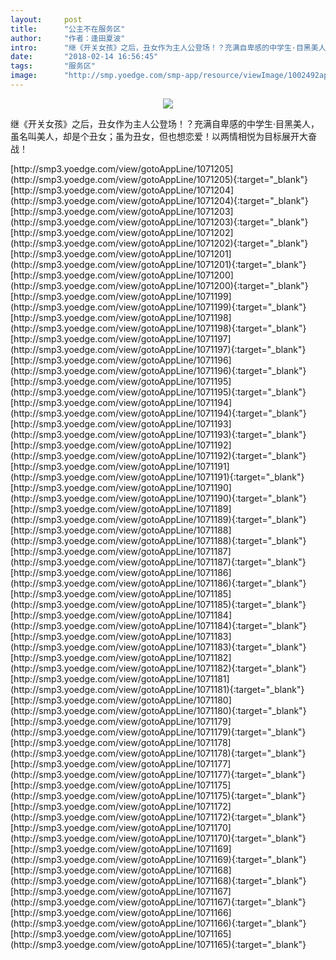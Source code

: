 ```yaml
---
layout:     post
title:      "公主不在服务区"
author:     "作者：逢田夏波"
intro:      "继《开关女孩》之后，丑女作为主人公登场！？充满自卑感的中学生·目黑美人，虽名叫美人，却是个丑女；虽为丑女，但也想恋爱！以两情相悦为目标展开大奋战！"
date:       "2018-02-14 16:56:45"
tags:       "服务区"
image:      "http://smp.yoedge.com/smp-app/resource/viewImage/1002492appline.png"
---
```

<div style="text-align: center">
<p><img src="http://smp.yoedge.com/smp-app/resource/viewImage/1002492appline.png"/></p>
</div>
<p class="post-meta">
<span>继《开关女孩》之后，丑女作为主人公登场！？充满自卑感的中学生·目黑美人，虽名叫美人，却是个丑女；虽为丑女，但也想恋爱！以两情相悦为目标展开大奋战！</span>
</p>
[http://smp3.yoedge.com/view/gotoAppLine/1071205](http://smp3.yoedge.com/view/gotoAppLine/1071205){:target="_blank"}
[http://smp3.yoedge.com/view/gotoAppLine/1071204](http://smp3.yoedge.com/view/gotoAppLine/1071204){:target="_blank"}
[http://smp3.yoedge.com/view/gotoAppLine/1071203](http://smp3.yoedge.com/view/gotoAppLine/1071203){:target="_blank"}
[http://smp3.yoedge.com/view/gotoAppLine/1071202](http://smp3.yoedge.com/view/gotoAppLine/1071202){:target="_blank"}
[http://smp3.yoedge.com/view/gotoAppLine/1071201](http://smp3.yoedge.com/view/gotoAppLine/1071201){:target="_blank"}
[http://smp3.yoedge.com/view/gotoAppLine/1071200](http://smp3.yoedge.com/view/gotoAppLine/1071200){:target="_blank"}
[http://smp3.yoedge.com/view/gotoAppLine/1071199](http://smp3.yoedge.com/view/gotoAppLine/1071199){:target="_blank"}
[http://smp3.yoedge.com/view/gotoAppLine/1071198](http://smp3.yoedge.com/view/gotoAppLine/1071198){:target="_blank"}
[http://smp3.yoedge.com/view/gotoAppLine/1071197](http://smp3.yoedge.com/view/gotoAppLine/1071197){:target="_blank"}
[http://smp3.yoedge.com/view/gotoAppLine/1071196](http://smp3.yoedge.com/view/gotoAppLine/1071196){:target="_blank"}
[http://smp3.yoedge.com/view/gotoAppLine/1071195](http://smp3.yoedge.com/view/gotoAppLine/1071195){:target="_blank"}
[http://smp3.yoedge.com/view/gotoAppLine/1071194](http://smp3.yoedge.com/view/gotoAppLine/1071194){:target="_blank"}
[http://smp3.yoedge.com/view/gotoAppLine/1071193](http://smp3.yoedge.com/view/gotoAppLine/1071193){:target="_blank"}
[http://smp3.yoedge.com/view/gotoAppLine/1071192](http://smp3.yoedge.com/view/gotoAppLine/1071192){:target="_blank"}
[http://smp3.yoedge.com/view/gotoAppLine/1071191](http://smp3.yoedge.com/view/gotoAppLine/1071191){:target="_blank"}
[http://smp3.yoedge.com/view/gotoAppLine/1071190](http://smp3.yoedge.com/view/gotoAppLine/1071190){:target="_blank"}
[http://smp3.yoedge.com/view/gotoAppLine/1071189](http://smp3.yoedge.com/view/gotoAppLine/1071189){:target="_blank"}
[http://smp3.yoedge.com/view/gotoAppLine/1071188](http://smp3.yoedge.com/view/gotoAppLine/1071188){:target="_blank"}
[http://smp3.yoedge.com/view/gotoAppLine/1071187](http://smp3.yoedge.com/view/gotoAppLine/1071187){:target="_blank"}
[http://smp3.yoedge.com/view/gotoAppLine/1071186](http://smp3.yoedge.com/view/gotoAppLine/1071186){:target="_blank"}
[http://smp3.yoedge.com/view/gotoAppLine/1071185](http://smp3.yoedge.com/view/gotoAppLine/1071185){:target="_blank"}
[http://smp3.yoedge.com/view/gotoAppLine/1071184](http://smp3.yoedge.com/view/gotoAppLine/1071184){:target="_blank"}
[http://smp3.yoedge.com/view/gotoAppLine/1071183](http://smp3.yoedge.com/view/gotoAppLine/1071183){:target="_blank"}
[http://smp3.yoedge.com/view/gotoAppLine/1071182](http://smp3.yoedge.com/view/gotoAppLine/1071182){:target="_blank"}
[http://smp3.yoedge.com/view/gotoAppLine/1071181](http://smp3.yoedge.com/view/gotoAppLine/1071181){:target="_blank"}
[http://smp3.yoedge.com/view/gotoAppLine/1071180](http://smp3.yoedge.com/view/gotoAppLine/1071180){:target="_blank"}
[http://smp3.yoedge.com/view/gotoAppLine/1071179](http://smp3.yoedge.com/view/gotoAppLine/1071179){:target="_blank"}
[http://smp3.yoedge.com/view/gotoAppLine/1071178](http://smp3.yoedge.com/view/gotoAppLine/1071178){:target="_blank"}
[http://smp3.yoedge.com/view/gotoAppLine/1071177](http://smp3.yoedge.com/view/gotoAppLine/1071177){:target="_blank"}
[http://smp3.yoedge.com/view/gotoAppLine/1071175](http://smp3.yoedge.com/view/gotoAppLine/1071175){:target="_blank"}
[http://smp3.yoedge.com/view/gotoAppLine/1071172](http://smp3.yoedge.com/view/gotoAppLine/1071172){:target="_blank"}
[http://smp3.yoedge.com/view/gotoAppLine/1071170](http://smp3.yoedge.com/view/gotoAppLine/1071170){:target="_blank"}
[http://smp3.yoedge.com/view/gotoAppLine/1071169](http://smp3.yoedge.com/view/gotoAppLine/1071169){:target="_blank"}
[http://smp3.yoedge.com/view/gotoAppLine/1071168](http://smp3.yoedge.com/view/gotoAppLine/1071168){:target="_blank"}
[http://smp3.yoedge.com/view/gotoAppLine/1071167](http://smp3.yoedge.com/view/gotoAppLine/1071167){:target="_blank"}
[http://smp3.yoedge.com/view/gotoAppLine/1071166](http://smp3.yoedge.com/view/gotoAppLine/1071166){:target="_blank"}
[http://smp3.yoedge.com/view/gotoAppLine/1071165](http://smp3.yoedge.com/view/gotoAppLine/1071165){:target="_blank"}


